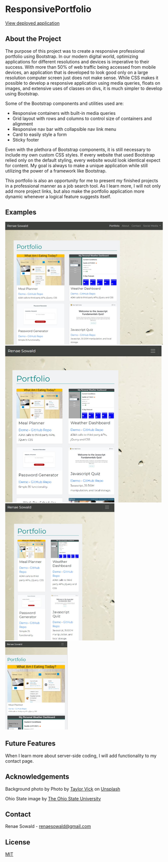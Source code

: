 # ResponsivePortfolio

[View deployed application](https://rsowald.github.io/Renae_Sowald_Portfolio/)

## About the Project
The purpose of this project was to create a responsive professional portfolio using Bootstrap. In our modern digital world, optimizing applications for different resolutions and devices is imperative to their success. With more than 50% of web traffic being accessed from mobile devices, an application that is developed to look good only on a large resolution computer screen just does not make sense. While CSS makes it possible to develop a responsive application using media queries, floats on images, and extensive uses of classes on divs, it is much simpler to develop using Bootstrap.

Some of the Bootstrap components and utilities used are:
- Responsive containers with built-in media queries
- Grid layout with rows and columns to control size of containers and alignment
- Responsive nav bar with collapsible nav link menu
- Card to easily style a form
- Sticky footer

Even with the plethora of Bootstrap components, it is still necessary to include my own custom CSS styles. If every website that used Bootstrap relied only on the default styling, every website would look identical expect for content. My goal is always to make a unique application while still utilizing the power of a framework like Bootstrap.

This portfolio is also an opportunity for me to present my finished projects in a professional manner as a job search tool. As I learn more, I will not only add more project links, but also make the portfolio application more dynamic whenever a logical feature suggests itself.

## Examples

<img src="assets/screenshots/lrg_res.jpg" alt="Application at Large Resolution" width="700">
<br>
<img src="assets/screenshots/md_res.jpg" alt="Application at Medium Resolution" width="500">
<br>
<img src="assets/screenshots/sm_res.jpg" alt="Application at Small Resolution" width="350">
<br>
<img src="assets/screenshots/xs_res.jpg" alt="Application at extra small Resolution" width="200">
<br>

## Future Features
When I learn more about server-side coding, I will add functionality to my contact page.
## Acknowledgements
Background photo by <span>Photo by <a href="https://unsplash.com/@tvick?utm_source=unsplash&amp;utm_medium=referral&amp;utm_content=creditCopyText">Taylor Vick</a> on <a href="https://unsplash.com/s/photos/seattle?utm_source=unsplash&amp;utm_medium=referral&amp;utm_content=creditCopyText">Unsplash</a></span>

Ohio State image by <a href="https://www.osu.edu/downloads/images.html"> The Ohio State University</a>

## Contact
Renae Sowald - renaesowald@gmail.com

## License
[MIT](LICENSE)
